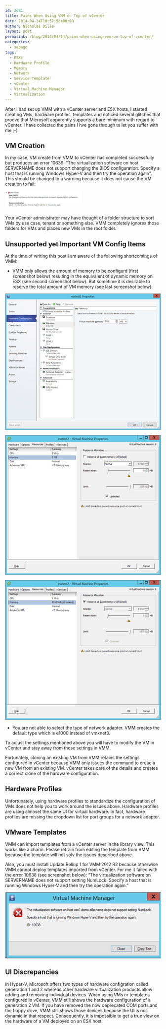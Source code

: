 ```yaml
---
id: 2681
title: Pains When Using VMM on Top of vCenter
date: 2014-04-14T10:57:52+00:00
author: Nicholas Dille
layout: post
permalink: /blog/2014/04/14/pains-when-using-vmm-on-top-of-vcenter/
categories:
  - sepago
tags:
  - ESXi
  - Hardware Profile
  - Memory
  - Network
  - Service Template
  - vCenter
  - Virtual Machine Manager
  - Virtualization
---
```

After I had set up VMM with a vCenter server and ESX hosts, I started creating VMs, hardware profiles, templates and noticed several glitches that proove that Microsoft apparently supports a bare minimum with regard to vCenter. I have collected the pains I hve gone through to let you suffer with me ;-)

<!--more-->

## VM Creation

In my case, VM create from VMM to vCenter has completed successfully but produces an error 10639: “The virtualization software on host SERVERNAME does not support changing the BIOS configuration. Specify a host that is running Windows Hyper-V and then try the operation again”. This should be changed to a warning because it does not cause the VM creation to fail:

[![The virtualization software does not support changing the BIOS configuration](/assets/2014/04/image.png)](/assets/2014/04/image.png)

Your vCenter administrator may have thought of a folder structure to sort VMs by use case, tenant or something else. VMM completely ignores those folders for VMs and places new VMs in the root folder.

## Unsupported yet Important VM Config Items

At the time of writing this post I am aware of the following shortcomings of VMM:

  * VMM only allows the amount of memory to be configurd (first screenshot below) resulting in the equivalent of dynamic memory on ESX (see second screenshot below). But sometime it is desirable to reserve the total amount of VM memory (see last screenshot below).

[![Static memory](/assets/2014/04/vmm_memory.png)](/assets/2014/04/vmm_memory.png)

[![Default memory reservation in vCenter](/assets/2014/04/vcenter_default.png)](/assets/2014/04/vcenter_default.png)

[![Reserve all memory](/assets/2014/04/vcenter_reserved.png)](/assets/2014/04/vcenter_reserved.png)

  * You are not able to select the type of network adapter. VMM creates the default type which is e1000 instead of vmxnet3.

To adjust the settings mentioned above you will have to modify the VM in vCenter and stay away from those settings in VMM.

Fortunately, cloning an existing VM from VMM retains the settings configured in vCenter because VMM only issues the command to creae a new VM from an existing VM. vCenter takes care of the details and creates a correct clone of the hardware configuration.

## Hardware Profiles

Unfortunately, using hardware profiles to standardize the configuration of VMs does not help you to work around the issues above. Hardware profiles are using almoset the same UI for virtual hardware. In fact, hardware profiles are missing the dropdown list for port groups for a network adapter.

## VMware Templates

VMM can import templates from a vCenter server in the library view. This works like a charm. Please refrain from editing the template from VMM because the template will not solv the issues described above.

Also, you must install Update Rollup 1 for VMM 2012 R2 because otherwise VMM cannot deploy templates imported from vCenter. For me it failed with the error 10638 (see screenshot below): “The virtualization software on SERVERNAME does not support setting NumLock. Specify a host that is running Windows Hyper-V and then try the operation again.”

[![The virtualization software does not support setting NumLock](/assets/2014/04/image1.png)](/assets/2014/04/image1.png)

## UI Discrepancies

In Hyper-V, Microsoft offers two types of hardware configration called generation 1 and 2 whereas other hardware virtualization products allow adding and removing individual devices. When using VMs or templates configured in vCenter, VMM still shows the hardware configuration of a generation 2 VM. If you have removed the now deprecated COM ports and the floppy drive, VMM still shows those devices because the UI is not dynamic in that respect. Consequently, it is impossible to get a true view on the hardware of a VM deployed on an ESX host.
